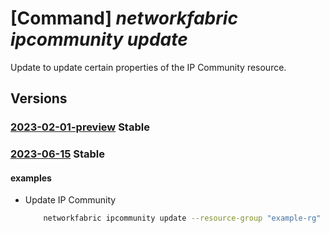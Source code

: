 # [Command] _networkfabric ipcommunity update_

Update to update certain properties of the IP Community resource.

## Versions

### [2023-02-01-preview](/Resources/mgmt-plane/L3N1YnNjcmlwdGlvbnMve30vcmVzb3VyY2Vncm91cHMve30vcHJvdmlkZXJzL21pY3Jvc29mdC5tYW5hZ2VkbmV0d29ya2ZhYnJpYy9pcGNvbW11bml0aWVzL3t9/2023-02-01-preview.xml) **Stable**

<!-- mgmt-plane /subscriptions/{}/resourcegroups/{}/providers/microsoft.managednetworkfabric/ipcommunities/{} 2023-02-01-preview -->

### [2023-06-15](/Resources/mgmt-plane/L3N1YnNjcmlwdGlvbnMve30vcmVzb3VyY2Vncm91cHMve30vcHJvdmlkZXJzL21pY3Jvc29mdC5tYW5hZ2VkbmV0d29ya2ZhYnJpYy9pcGNvbW11bml0aWVzL3t9/2023-06-15.xml) **Stable**

<!-- mgmt-plane /subscriptions/{}/resourcegroups/{}/providers/microsoft.managednetworkfabric/ipcommunities/{} 2023-06-15 -->

#### examples

- Update IP Community
    ```bash
        networkfabric ipcommunity update --resource-group "example-rg" --resource-name "example-ipcommunity" --ip-community-rules "[{action:Permit,communityMembers:['1:1'],sequenceNumber:1234,wellKnownCommunities:[Internet,GShut]}]"
    ```
